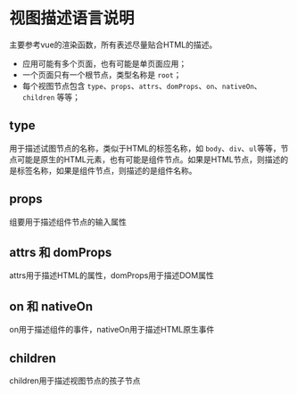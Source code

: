 # 视图描述语言说明

  主要参考vue的渲染函数，所有表述尽量贴合HTML的描述。

- 应用可能有多个页面，也有可能是单页面应用；
- 一个页面只有一个根节点，类型名称是 `root`；
- 每个视图节点包含 `type`、`props`、`attrs`、`domProps`、`on`、`nativeOn`、`children` 等等；

## type

  用于描述试图节点的名称，类似于HTML的标签名称，如 `body`、`div`、`ul`等等，节点可能是原生的HTML元素，也有可能是组件节点。如果是HTML节点，则描述的是标签名称，如果是组件节点，则描述的是组件名称。

## props

  组要用于描述组件节点的输入属性

## attrs 和 domProps

  attrs用于描述HTML的属性，domProps用于描述DOM属性

## on 和 nativeOn

  on用于描述组件的事件，nativeOn用于描述HTML原生事件

## children

  children用于描述视图节点的孩子节点
